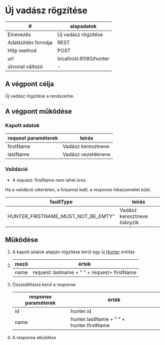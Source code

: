 # Új vadász rögzítése


| #                 | alapadatok            |
|-------------------|-----------------------|
| Elnevezés         | Új vadász rögzítése   |
| Adatküldés formája | REST                  |
| Http method       | POST                  |
| url               | localhost:8080/hunter |
| útvonal változó   | -                     |

## A végpont célja

Új vadász rögzítése a rendszerbe.

## A végpont működése

### Kapott adatok

| request paraméterek | leírás             |
|---------------------|--------------------|
| firstName           | Vadász keresztneve |
| lastName            | Vadász vezetékneve |

### Validáció

* A request: firstName nem lehet üres.

Ha a validáció sikertelen, a folyamat leáll, a response hibaüzenetet küld.

| faultType                         | leírás                      |
|-----------------------------------|-----------------------------|
| HUNTER_FIRSTNAME_MUST_NOT_BE_EMTY" | Vadász keresztneve hiányzik |

## Müködése

1. A kapott adatok alapján rögzítése kerül egy új [Hunter](entity-hunter.md) entitás
2. | mező | érték                                        |
   |------|----------------------------------------------|
   | name | request: lastname + " " + request+ firstName |
3. Összeállításra kerül a response

   | response paraméterek | érték                                    |
   |----------------------|------------------------------------------|
   | id                   | hunter.id                                |
   | name                 | hunter.lastName + " " + hunter.firstName |
4. A response elküldése